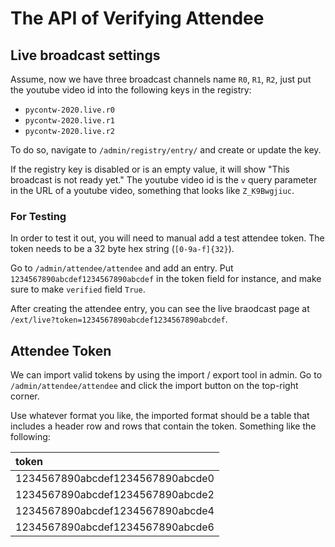 # The API of Verifying Attendee

## Live broadcast settings

Assume, now we have three broadcast channels name `R0`, `R1`, `R2`, just put the youtube video id into the following keys in the registry:

* `pycontw-2020.live.r0`
* `pycontw-2020.live.r1`
* `pycontw-2020.live.r2`

To do so, navigate to `/admin/registry/entry/` and create or update the key.

If the registry key is disabled or is an empty value, it will show "This broadcast is not ready yet."
The youtube video id is the `v` query parameter in the URL of a youtube video, something that looks like `Z_K9Bwgjiuc`.

### For Testing

In order to test it out, you will need to manual add a test attendee token.
The token needs to be a 32 byte hex string (`[0-9a-f]{32}`).

Go to `/admin/attendee/attendee` and add an entry.
Put `1234567890abcdef1234567890abcdef` in the token field for instance,
and make sure to make `verified` field `True`.

After creating the attendee entry, you can see the live braodcast page at `/ext/live?token=1234567890abcdef1234567890abcdef`.


## Attendee Token

We can import valid tokens by using the import / export tool in admin.
Go to `/admin/attendee/attendee` and click the import button on the top-right corner.

Use whatever format you like, the imported format should be a table that includes a header row and rows that contain the token.
Something like the following:

| token                            |
|:-------------------------------- |
| 1234567890abcdef1234567890abcde0 |
| 1234567890abcdef1234567890abcde2 |
| 1234567890abcdef1234567890abcde4 |
| 1234567890abcdef1234567890abcde6 |
